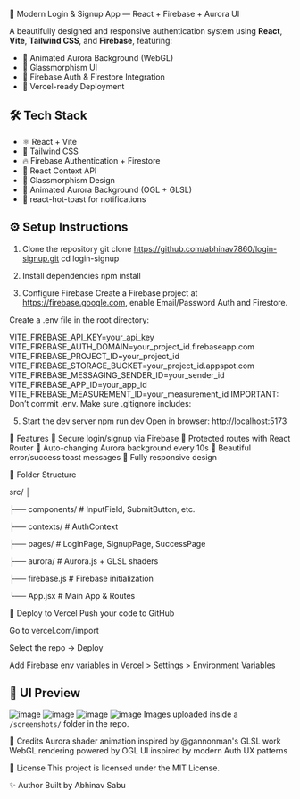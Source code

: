 🔐 Modern Login & Signup App — React + Firebase + Aurora UI

A beautifully designed and responsive authentication system using **React**, **Vite**, **Tailwind CSS**, and **Firebase**, featuring:

- 🌈 Animated Aurora Background (WebGL)
- 🧊 Glassmorphism UI
- 🔐 Firebase Auth & Firestore Integration
- 🚀 Vercel-ready Deployment

## 🛠 Tech Stack

- ⚛️ React + Vite
- 🎨 Tailwind CSS
- 🔥 Firebase Authentication + Firestore
- 🧪 React Context API
- 🧊 Glassmorphism Design
- 🌌 Animated Aurora Background (OGL + GLSL)
- 🍞 react-hot-toast for notifications


## ⚙️ Setup Instructions

1. Clone the repository
git clone https://github.com/abhinav7860/login-signup.git
cd login-signup

2. Install dependencies
npm install

4. Configure Firebase
Create a Firebase project at https://firebase.google.com, enable Email/Password Auth and Firestore.

Create a .env file in the root directory:

VITE_FIREBASE_API_KEY=your_api_key
VITE_FIREBASE_AUTH_DOMAIN=your_project_id.firebaseapp.com
VITE_FIREBASE_PROJECT_ID=your_project_id
VITE_FIREBASE_STORAGE_BUCKET=your_project_id.appspot.com
VITE_FIREBASE_MESSAGING_SENDER_ID=your_sender_id
VITE_FIREBASE_APP_ID=your_app_id
VITE_FIREBASE_MEASUREMENT_ID=your_measurement_id
IMPORTANT: Don’t commit .env. Make sure .gitignore includes:

5. Start the dev server
npm run dev
Open in browser: http://localhost:5173

🧠 Features
🔐 Secure login/signup via Firebase
👤 Protected routes with React Router
🌈 Auto-changing Aurora background every 10s
🔔 Beautiful error/success toast messages
📱 Fully responsive design

📁 Folder Structure

src/
│

├── components/       # InputField, SubmitButton, etc.

├── contexts/         # AuthContext

├── pages/            # LoginPage, SignupPage, SuccessPage

├── aurora/           # Aurora.js + GLSL shaders

├── firebase.js       # Firebase initialization

└── App.jsx           # Main App & Routes

🚀 Deploy to Vercel
Push your code to GitHub

Go to vercel.com/import

Select the repo → Deploy

Add Firebase env variables in Vercel > Settings > Environment Variables

## 📸 UI Preview
![image](https://github.com/user-attachments/assets/51c2a258-ba20-4ca3-b67a-bcd6f33301eb)
![image](https://github.com/user-attachments/assets/0c9adc37-e77c-4e5a-b10b-ddbe4dd55cc4)
![image](https://github.com/user-attachments/assets/f0647222-0b6c-4bf4-b046-d2072de0882e)
![image](https://github.com/user-attachments/assets/ef5a3bba-5f9d-43df-b9b6-d8fcfff053ae)
 Images uploaded inside a `/screenshots/` folder in the repo.
 
🙌 Credits
Aurora shader animation inspired by @gannonman's GLSL work
WebGL rendering powered by OGL
UI inspired by modern Auth UX patterns

📄 License
This project is licensed under the MIT License.

✨ Author
Built by Abhinav Sabu

